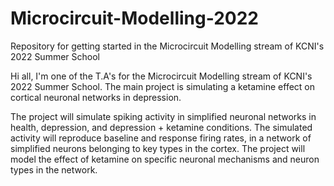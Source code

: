 # Microcircuit-Modelling-2022
Repository for getting started in the Microcircuit Modelling stream of KCNI's 2022 Summer School

Hi all, I'm one of the T.A's for the Microcircuit Modelling stream of KCNI's 2022 Summer School. The main project is simulating a ketamine effect on cortical neuronal networks in depression.

The project will simulate spiking activity in simplified neuronal networks in health, depression, and depression + ketamine conditions. The simulated activity will reproduce baseline and response firing rates, in a network of simplified neurons belonging to key types in the cortex. The project will model the effect of ketamine on specific neuronal mechanisms and neuron types in the network.
